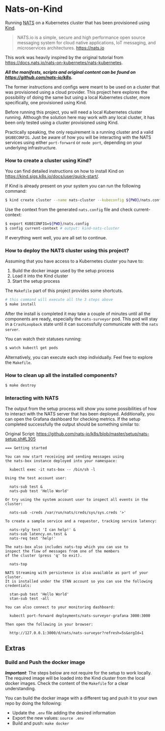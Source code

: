 # Nats-on-Kind

Running [NATS](https://nats.io/) on a Kubernetes cluster that has been provisioned using [Kind](https://kind.sigs.k8s.io/).

> NATS.io is a simple, secure and high performance open source messaging system for cloud native applications, IoT messaging, and microservices architectures. https://nats.io

This work was heavily inspired by the original tutorial from https://docs.nats.io/nats-on-kubernetes/nats-kubernetes.

***All the manifests, scripts and original content can be found on https://github.com/nats-io/k8s.***

The former instructions and configs were meant to be used on a cluster that was provisioned using a cloud provider. This project here explores the possibility of doing the same but using a local Kubernetes cluster, more specifically, one provisioned using Kind.

Before running this project, you will need a local Kubernetes cluster running. Although the solution here may work with any local cluster, it has been only tested using a cluster provisioned using Kind.

Practically speaking, the only requirement is a running cluster and a valid `$KUBECONFIG`. Just be aware of how you will be interacting with the NATS services using either `port-forward` or `node port`, depending on your underlying infrastructure.

### How to create a cluster using Kind?

You can find detailed instructions on how to install Kind on https://kind.sigs.k8s.io/docs/user/quick-start/.

If Kind is already present on your system you can run the following command:

```bash
$ kind create cluster --name nats-cluster --kubeconfig ${PWD}/nats.config
```

Use the context from the generated `nats.config` file and check current-context:

```bash
$ export KUBECONFIG=${PWD}/nats.config
$ config current-context # output: kind-nats-cluster
```

If everything went well, you are all set to continue.

### How to deploy the NATS cluster using this project?

Assuming that you have access to a Kubernetes cluster you have to:

1. Build the docker image used by the setup process
2. Load it into the Kind cluster
3. Start the setup process

The `Makefile` part of this project provides some shortcuts.

```bash
# this command will execute all the 3 steps above
$ make install
```

After the install is completed it may take a couple of minutes until all the components are ready, especially the `nats-surveyor` pod. This pod will stay in a `CrashLoopback` state until it can successfully communicate with the `nats server`.

You can watch their statuses running:
```bash
$ watch kubectl get pods
```

Alternatively, you can execute each step individually. Feel free to explore the `Makefile`.

### How to clean up all the installed components?

```bash
$ make destroy
```

### Interacting with NATS

The output from the setup process will show you some possibilities of how to interact with the NATS server that has been deployed. Additionally, you can open the Grafana dashboard for checking metrics. If the setup completed successfully the output should be something similar to:

Original Script: https://github.com/nats-io/k8s/blob/master/setup/nats-setup.sh#L305

```
=== Getting started

You can now start receiving and sending messages using 
the nats-box instance deployed into your namespace:

  kubectl exec -it nats-box -- /bin/sh -l 

Using the test account user:
  
  nats-sub test &
  nats-pub test 'Hello World'
  
Or try using the system account user to inspect all events in the cluster:
  
  nats-sub -creds /var/run/nats/creds/sys/sys.creds '>'
  
To create a sample service and a requestor, tracking service latency:
  
  nats-rply test 'I can help!' &
  nats-sub latency.on.test &
  nats-req test 'help!'
  
The nats-box also includes nats-top which you can use to
inspect the flow of messages from one of the members
of the cluster (press 'q' to exit).

  nats-top

NATS Streaming with persistence is also available as part of your cluster.
It is installed under the STAN account so you can use the following credentials:
 
  stan-pub test 'Hello World'
  stan-sub test -all
 
You can also connect to your monitoring dashboard:
 
  kubectl port-forward deployments/nats-surveyor-grafana 3000:3000
 
Then open the following in your browser:
 
  http://127.0.0.1:3000/d/nats/nats-surveyor?refresh=5s&orgId=1
```

## Extras

### Build and Push the docker image

***Important***: The steps below are not require for the setup to work locally. The required image will be loaded into the Kind cluster from the local docker images. Check the content of the `Makefile` for a clear understanding.


You can build the docker image with a different tag and push it to your own repo by doing the following:

- Update the `.env` file adding the desired information
- Export the new values: `source .env`
- Build and push: `make docker`

